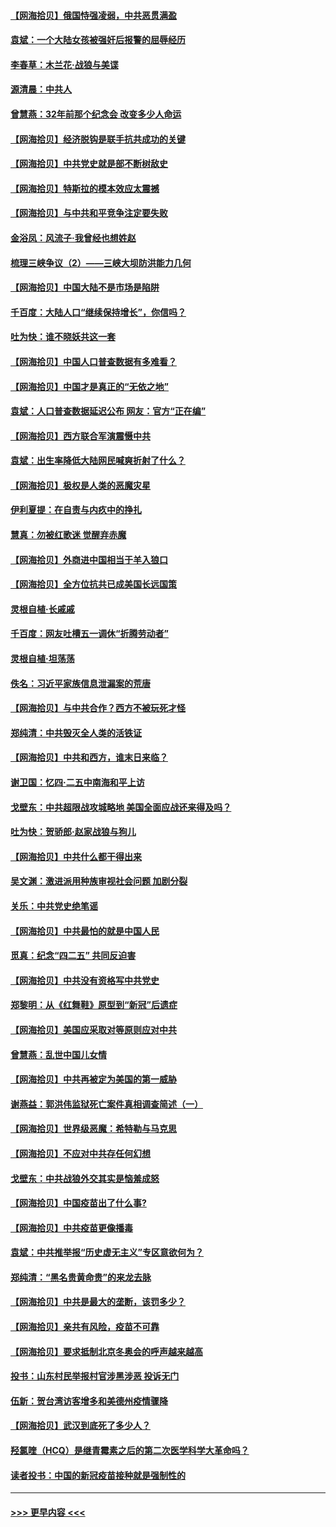 #### [【网海拾贝】俄国恃强凌弱，中共恶贯满盈](../pages/nsc993/n12936626.md?t=05110202) 
#### [袁斌：一个大陆女孩被强奸后报警的屈辱经历](../pages/nsc993/n12936547.md?t=05110202) 
#### [李春草：木兰花·战狼与美谍](../pages/nsc993/n12935995.md?t=05110202) 
#### [源清晨：中共人](../pages/nsc993/n12935589.md?t=05110202) 
#### [曾慧燕：32年前那个纪念会 改变多少人命运](../pages/nsc993/n12934233.md?t=05110202) 
#### [【网海拾贝】经济脱钩是联手抗共成功的关键](../pages/nsc993/n12934176.md?t=05110202) 
#### [【网海拾贝】中共党史就是部不断树敌史](../pages/nsc993/n12932844.md?t=05110202) 
#### [【网海拾贝】特斯拉的模本效应太震撼](../pages/nsc993/n12925626.md?t=05110202) 
#### [【网海拾贝】与中共和平竞争注定要失败](../pages/nsc993/n12923326.md?t=05110202) 
#### [金浴凤：风流子‧我曾经也想姓赵](../pages/nsc993/n12920911.md?t=05110202) 
#### [梳理三峡争议（2）——三峡大坝防洪能力几何](../pages/nsc993/n12920173.md?t=05110202) 
#### [【网海拾贝】中国大陆不是市场是陷阱](../pages/nsc993/n12920143.md?t=05110202) 
#### [千百度：大陆人口“继续保持增长”，你信吗？](../pages/nsc993/n12918946.md?t=05110202) 
#### [吐为快：谁不晓妖共这一套](../pages/nsc993/n12918941.md?t=05110202) 
#### [【网海拾贝】中国人口普查数据有多难看？](../pages/nsc993/n12917822.md?t=05110202) 
#### [【网海拾贝】中国才是真正的“无依之地”](../pages/nsc993/n12915845.md?t=05110202) 
#### [袁斌：人口普查数据延迟公布 网友：官方“正在编”](../pages/nsc993/n12915748.md?t=05110202) 
#### [【网海拾贝】西方联合军演震慑中共](../pages/nsc993/n12913466.md?t=05110202) 
#### [袁斌：出生率降低大陆网民喊爽折射了什么？](../pages/nsc993/n12913365.md?t=05110202) 
#### [【网海拾贝】极权是人类的恶魔灾星](../pages/nsc993/n12910697.md?t=05110202) 
#### [伊利夏提：在自责与内疚中的挣扎](../pages/nsc993/n12910493.md?t=05110202) 
#### [慧真：勿被红歌迷 觉醒弃赤魔](../pages/nsc993/n12910485.md?t=05110202) 
#### [【网海拾贝】外商进中国相当于羊入狼口](../pages/nsc993/n12908274.md?t=05110202) 
#### [【网海拾贝】全方位抗共已成美国长远国策](../pages/nsc993/n12906878.md?t=05110202) 
#### [灵根自植‧长戚戚](../pages/nsc993/n12905585.md?t=05110202) 
#### [千百度：网友吐槽五一调休“折腾劳动者”](../pages/nsc993/n12905934.md?t=05110202) 
#### [灵根自植‧坦荡荡](../pages/nsc993/n12905562.md?t=05110202) 
#### [佚名：习近平家族信息泄漏案的荒唐](../pages/nsc993/n12904705.md?t=05110202) 
#### [【网海拾贝】与中共合作？西方不被玩死才怪](../pages/nsc993/n12903873.md?t=05110202) 
#### [郑纯清：中共毁灭全人类的活铁证](../pages/nsc993/n12903785.md?t=05110202) 
#### [【网海拾贝】中共和西方，谁末日来临？](../pages/nsc993/n12903482.md?t=05110202) 
#### [谢卫国：忆四‧二五中南海和平上访](../pages/nsc993/n12902192.md?t=05110202) 
#### [戈壁东：中共超限战攻城略地 美国全面应战还来得及吗？](../pages/nsc993/n12902297.md?t=05110202) 
#### [吐为快：贺骄郎‧赵家战狼与狗儿](../pages/nsc993/n12902280.md?t=05110202) 
#### [【网海拾贝】中共什么都干得出来](../pages/nsc993/n12897500.md?t=05110202) 
#### [吴文渊：激进派用种族审视社会问题 加剧分裂](../pages/nsc993/n12893881.md?t=05110202) 
#### [关乐：中共党史绝笔谣](../pages/nsc993/n12897270.md?t=05110202) 
#### [【网海拾贝】中共最怕的就是中国人民](../pages/nsc993/n12894705.md?t=05110202) 
#### [觅真：纪念“四二五” 共同反迫害](../pages/nsc993/n12894553.md?t=05110202) 
#### [【网海拾贝】中共没有资格写中共党史](../pages/nsc993/n12892231.md?t=05110202) 
#### [郑黎明：从《红舞鞋》原型到“新冠”后遗症](../pages/nsc993/n12890469.md?t=05110202) 
#### [【网海拾贝】美国应采取对等原则应对中共](../pages/nsc993/n12889176.md?t=05110202) 
#### [曾慧燕：乱世中国儿女情](../pages/nsc993/n12887931.md?t=05110202) 
#### [【网海拾贝】中共再被定为美国的第一威胁](../pages/nsc993/n12887580.md?t=05110202) 
#### [谢燕益：郭洪伟监狱死亡案件真相调查简述（一）](../pages/nsc993/n12885648.md?t=05110202) 
#### [【网海拾贝】世界级恶魔：希特勒与马克思](../pages/nsc993/n12884062.md?t=05110202) 
#### [【网海拾贝】不应对中共存任何幻想](../pages/nsc993/n12881460.md?t=05110202) 
#### [戈壁东：中共战狼外交其实是恼羞成怒](../pages/nsc993/n12880392.md?t=05110202) 
#### [【网海拾贝】中国疫苗出了什么事?](../pages/nsc993/n12879124.md?t=05110202) 
#### [【网海拾贝】中共疫苗更像播毒](../pages/nsc993/n12876631.md?t=05110202) 
#### [袁斌：中共推举报“历史虚无主义”专区意欲何为？](../pages/nsc993/n12876530.md?t=05110202) 
#### [郑纯清：“黑名贵黄命贵”的来龙去脉](../pages/nsc993/n12875589.md?t=05110202) 
#### [【网海拾贝】中共是最大的垄断，该罚多少？](../pages/nsc993/n12874006.md?t=05110202) 
#### [【网海拾贝】亲共有风险，疫苗不可靠](../pages/nsc993/n12872224.md?t=05110202) 
#### [【网海拾贝】要求抵制北京冬奥会的呼声越来越高](../pages/nsc993/n12868962.md?t=05110202) 
#### [投书：山东村民举报村官涉黑涉恶 投诉无门](../pages/nsc993/n12869726.md?t=05110202) 
#### [伍新：贺台湾访客增多和美德州疫情骤降](../pages/nsc993/n12865651.md?t=05110202) 
#### [【网海拾贝】武汉到底死了多少人？](../pages/nsc993/n12863707.md?t=05110202) 
#### [羟氯喹（HCQ）是继青霉素之后的第二次医学科学大革命吗？](../pages/nsc993/n12638564.md?t=05110202) 
#### [读者投书：中国的新冠疫苗接种就是强制性的](../pages/nsc993/n12859932.md?t=05110202) 

----
#### [ >>> 更早内容 <<< ](../indexes/nsc993-earlier.md)
